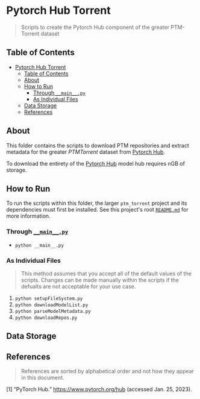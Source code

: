 # Pytorch Hub Torrent

> Scripts to create the Pytorch Hub component of the greater PTM-Torrent dataset

## Table of Contents

- [Pytorch Hub Torrent](#pytorch-hub-torrent)
  - [Table of Contents](#table-of-contents)
  - [About](#about)
  - [How to Run](#how-to-run)
    - [Through `__main__.py`](#through-__main__py)
    - [As Individual Files](#as-individual-files)
  - [Data Storage](#data-storage)
  - [References](#references)

## About

This folder contains the scripts to download PTM repositories and extract
metadata for the greater *PTMTorrent* dataset from
[Pytorch Hub](https://pytorch.org/hub/).

To download the entirety of the [Pytorch Hub](https://pytorch.org/hub/) model
hub requires nGB of storage.

## How to Run

To run the scripts within this folder, the larger `ptm_torrent` project and its
dependencies must first be installed. See this project's root
[`README.md`](../../README.md) for more information.

### Through [`__main__.py`](__main__.py)

- `python __main__.py`

### As Individual Files

> This method assumes that you accept all of the default values of the scripts.
> Changes can be made manually within the scripts if the defualts are not
> acceptable for your use case.

1. `python setupFileSystem.py`
1. `python downloadModelList.py`
1. `python parseModelMetadata.py`
1. `python downloadRepos.py`

## Data Storage

## References

> References are sorted by alphabetical order and not how they appear in this
> document.

\[1\] “PyTorch Hub.” <https://www.pytorch.org/hub> (accessed Jan. 25, 2023).
